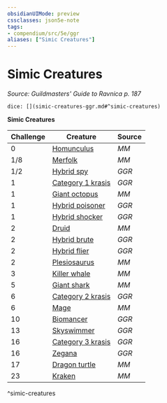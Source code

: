 ```yaml
---
obsidianUIMode: preview
cssclasses: json5e-note
tags:
- compendium/src/5e/ggr
aliases: ["Simic Creatures"]
---
```

# Simic Creatures
*Source: Guildmasters' Guide to Ravnica p. 187* 

`dice: [](simic-creatures-ggr.md#^simic-creatures)`

**Simic Creatures**

| Challenge | Creature | Source |
|-----------|----------|--------|
| 0 | [Homunculus](b_homunculus.md) | *MM* |
| 1/8 | [Merfolk](b_merfolk.md) | *MM* |
| 1/2 | [Hybrid spy](b_hybrid-spy-ggr.md) | *GGR* |
| 1 | [Category 1 krasis](b_category-1-krasis-ggr.md) | *GGR* |
| 1 | [Giant octopus](b_giant-octopus.md) | *MM* |
| 1 | [Hybrid poisoner](b_hybrid-poisoner-ggr.md) | *GGR* |
| 1 | [Hybrid shocker](b_hybrid-shocker-ggr.md) | *GGR* |
| 2 | [Druid](b_druid.md) | *MM* |
| 2 | [Hybrid brute](b_hybrid-brute-ggr.md) | *GGR* |
| 2 | [Hybrid flier](b_hybrid-flier-ggr.md) | *GGR* |
| 2 | [Plesiosaurus](b_plesiosaurus.md) | *MM* |
| 3 | [Killer whale](b_killer-whale.md) | *MM* |
| 5 | [Giant shark](b_giant-shark.md) | *MM* |
| 6 | [Category 2 krasis](b_category-2-krasis-ggr.md) | *GGR* |
| 6 | [Mage](b_mage.md) | *MM* |
| 10 | [Biomancer](b_biomancer-ggr.md) | *GGR* |
| 13 | [Skyswimmer](b_skyswimmer-ggr.md) | *GGR* |
| 16 | [Category 3 krasis](b_category-3-krasis-ggr.md) | *GGR* |
| 16 | [Zegana](compendium/bestiary/npc/zegana-ggr.md) | *GGR* |
| 17 | [Dragon turtle](b_dragon-turtle.md) | *MM* |
| 23 | [Kraken](2.%20GM%20Tools/5eTools%20Compendium%20&%20Rules/_compendium/bestiary/monstrosity/b_kraken.md) | *MM* |
^simic-creatures